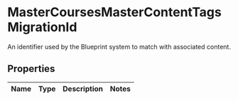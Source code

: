 

# MasterCoursesMasterContentTagsMigrationId

An identifier used by the Blueprint system to match with associated content.

## Properties

| Name | Type | Description | Notes |
|------------ | ------------- | ------------- | -------------|



